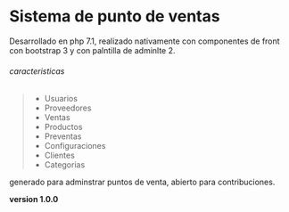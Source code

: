 # Sistema de punto de ventas
Desarrollado en php 7.1, realizado nativamente con componentes de front con bootstrap 3 y con palntilla de adminlte 2.

######  caracteristicas
>- Usuarios
>- Proveedores
>- Ventas
>- Productos
>- Preventas
>- Configuraciones
>- Clientes
>- Categorias

generado para adminstrar puntos de venta, abierto para contribuciones.

**version 1.0.0**